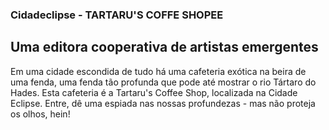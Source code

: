 ### Cidadeclipse - TARTARU'S COFFE SHOPEE
## Uma editora cooperativa de artistas emergentes
<p>Em uma cidade escondida de tudo há uma cafeteria exótica na beira de uma fenda, uma fenda tão profunda que pode até mostrar o rio Tártaro do Hades. Esta cafeteria é a Tartaru's Coffee Shop, localizada na Cidade Eclipse. Entre, dê uma espiada nas nossas profundezas - mas não proteja os olhos, hein!</p>
